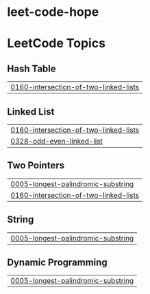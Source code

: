 # leet-code-hope
<!---LeetCode Topics Start-->
# LeetCode Topics
## Hash Table
|  |
| ------- |
| [0160-intersection-of-two-linked-lists](https://github.com/AATHEESH007/leet-code-hope/tree/master/0160-intersection-of-two-linked-lists) |
## Linked List
|  |
| ------- |
| [0160-intersection-of-two-linked-lists](https://github.com/AATHEESH007/leet-code-hope/tree/master/0160-intersection-of-two-linked-lists) |
| [0328-odd-even-linked-list](https://github.com/AATHEESH007/leet-code-hope/tree/master/0328-odd-even-linked-list) |
## Two Pointers
|  |
| ------- |
| [0005-longest-palindromic-substring](https://github.com/AATHEESH007/leet-code-hope/tree/master/0005-longest-palindromic-substring) |
| [0160-intersection-of-two-linked-lists](https://github.com/AATHEESH007/leet-code-hope/tree/master/0160-intersection-of-two-linked-lists) |
## String
|  |
| ------- |
| [0005-longest-palindromic-substring](https://github.com/AATHEESH007/leet-code-hope/tree/master/0005-longest-palindromic-substring) |
## Dynamic Programming
|  |
| ------- |
| [0005-longest-palindromic-substring](https://github.com/AATHEESH007/leet-code-hope/tree/master/0005-longest-palindromic-substring) |
<!---LeetCode Topics End-->